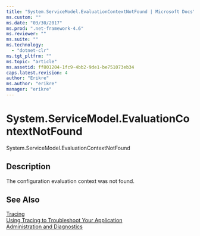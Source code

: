```yaml
---
title: "System.ServiceModel.EvaluationContextNotFound | Microsoft Docs"
ms.custom: ""
ms.date: "03/30/2017"
ms.prod: ".net-framework-4.6"
ms.reviewer: ""
ms.suite: ""
ms.technology: 
  - "dotnet-clr"
ms.tgt_pltfrm: ""
ms.topic: "article"
ms.assetid: ff801204-1fc9-4bb2-9de1-be751073eb34
caps.latest.revision: 4
author: "Erikre"
ms.author: "erikre"
manager: "erikre"
---
```

# System.ServiceModel.EvaluationContextNotFound
System.ServiceModel.EvaluationContextNotFound  
  
## Description  
 The configuration evaluation context was not found.  
  
## See Also  
 [Tracing](../../../../../docs/framework/wcf/diagnostics/tracing/tracing.md)   
 [Using Tracing to Troubleshoot Your Application](../../../../../docs/framework/wcf/diagnostics/tracing/using-tracing-to-troubleshoot-your-application.md)   
 [Administration and Diagnostics](../../../../../docs/framework/wcf/diagnostics/administration-and-diagnostics.md)